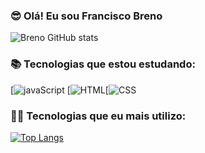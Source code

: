 ### 😎 Olá! Eu sou Francisco Breno

![Breno GitHub stats](https://github-readme-stats.vercel.app/api?username=BrenoLira01&show_icons=true&theme=dark)

### 📚 Tecnologias que estou estudando:

[![javaScript](https://img.shields.io/badge/JavaScript-F7DF1E?style=for-the-badge&logo=javascript&logoColor=black)
[![HTML](https://img.shields.io/badge/HTML5-E34F26?style=for-the-badge&logo=html5&logoColor=white)[![CSS](https://img.shields.io/badge/CSS3-1572B6?style=for-the-badge&logo=css3&logoColor=white)

### 🧑‍💻 Tecnologias que eu mais utilizo:

[![Top Langs](https://github-readme-stats.vercel.app/api/top-langs/?username=BrenoLira01)](https://github.com/anuraghazra/github-readme-stats)